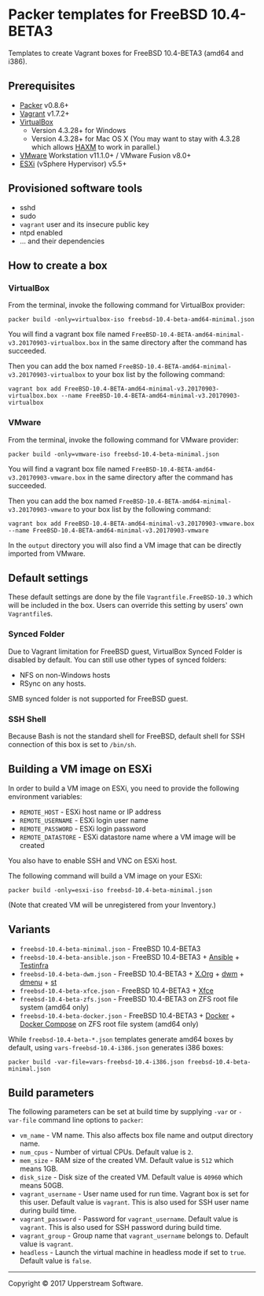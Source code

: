# Packer templates for FreeBSD 10.4-BETA3

Templates to create Vagrant boxes for FreeBSD 10.4-BETA3 (amd64 and i386).


## Prerequisites

* [Packer][] v0.8.6+
* [Vagrant][] v1.7.2+
* [VirtualBox][]
	* Version 4.3.28+ for Windows
	* Version 4.3.28+ for Mac OS X (You may want to stay with 4.3.28 which allows [HAXM][] to work in parallel.)
* [VMware][] Workstation v11.1.0+ / VMware Fusion v8.0+
* [ESXi][] (vSphere Hypervisor) v5.5+

[ESXi]: http://www.vmware.com/products/vsphere-hypervisor
        "Free VMware vSphere Hypervisor, Free Virtualization (ESXi)"
[HAXM]: https://software.intel.com/en-us/android/articles/intel-hardware-accelerated-execution-manager
        "Intel&reg; Hardware Accelerated Execution Manager"
[Packer]: https://www.packer.io/ "Packer by HashiCorp"
[Vagrant]: https://www.vagrantup.com/ "Vagrant"
[VirtualBox]: https://www.virtualbox.org/ "Oracle VM VirtualBox"
[VMware]: http://www.vmware.com/ "VMware Virtualization for Desktop &amp; Server, Application, Public &amp; Hybrid Clouds"


## Provisioned software tools

* sshd
* sudo
* `vagrant` user and its insecure public key
* ntpd enabled
* ... and their dependencies


## How to create a box

### VirtualBox

From the terminal, invoke the following command for VirtualBox provider:

    packer build -only=virtualbox-iso freebsd-10.4-beta-amd64-minimal.json

You will find a vagrant box file named `FreeBSD-10.4-BETA-amd64-minimal-v3.20170903-virtualbox.box`
in the same directory after the command has succeeded.

Then you can add the box named `FreeBSD-10.4-BETA-amd64-minimal-v3.20170903-virtualbox` to your box list
by the following command:

    vagrant box add FreeBSD-10.4-BETA-amd64-minimal-v3.20170903-virtualbox.box --name FreeBSD-10.4-BETA-amd64-minimal-v3.20170903-virtualbox

### VMware

From the terminal, invoke the following command for VMware provider:

    packer build -only=vmware-iso freebsd-10.4-beta-minimal.json

You will find a vagrant box file named `FreeBSD-10.4-BETA-amd64-v3.20170903-vmware.box`
in the same directory after the command has succeeded.

Then you can add the box named `FreeBSD-10.4-BETA-amd64-minimal-v3.20170903-vmware` to your box list
by the following command:

    vagrant box add FreeBSD-10.4-BETA-amd64-minimal-v3.20170903-vmware.box --name FreeBSD-10.4-BETA-amd64-minimal-v3.20170903-vmware

In the `output` directory you will also find a VM image that can be directly imported from VMware.


## Default settings

These default settings are done by the file `Vagrantfile.FreeBSD-10.3` which will be included in the box.
Users can override this setting by users' own `Vagrantfile`s.

### Synced Folder

Due to Vagrant limitation for FreeBSD guest, VirtualBox Synced Folder is disabled by default.
You can still use other types of synced folders:

* NFS on non-Windows hosts
* RSync on any hosts.

SMB synced folder is not supported for FreeBSD guest.

### SSH Shell

Because Bash is not the standard shell for FreeBSD, default shell for SSH connection of this box
is set to `/bin/sh`.


## Building a VM image on ESXi

In order to build a VM image on ESXi, you need to provide the following environment variables:

* `REMOTE_HOST` - ESXi host name or IP address
* `REMOTE_USERNAME` - ESXi login user name
* `REMOTE_PASSWORD` - ESXi login password
* `REMOTE_DATASTORE` - ESXi datastore name where a VM image will be created

You also have to enable SSH and VNC on ESXi host.

The following command will build a VM image on your ESXi:

    packer build -only=esxi-iso freebsd-10.4-beta-minimal.json

(Note that created VM will be unregistered from your Inventory.)


## Variants

* `freebsd-10.4-beta-minimal.json` - FreeBSD 10.4-BETA3
* `freebsd-10.4-beta-ansible.json` - FreeBSD 10.4-BETA3 + [Ansible][] + [Testinfra][]
* `freebsd-10.4-beta-dwm.json` - FreeBSD 10.4-BETA3 + [X.Org][] + [dwm][] + [dmenu][] + [st][]
* `freebsd-10.4-beta-xfce.json` - FreeBSD 10.4-BETA3 + [Xfce][]
* `freebsd-10.4-beta-zfs.json` - FreeBSD 10.4-BETA3 on ZFS root file system (amd64 only)
* `freebsd-10.4-beta-docker.json` - FreeBSD 10.4-BETA3 + [Docker][] + [Docker Compose][] on ZFS root file system (amd64 only)

While `freebsd-10.4-beta-*.json` templates generate amd64 boxes by default, using `vars-freebsd-10.4-i386.json`
generates i386 boxes:

    packer build -var-file=vars-freebsd-10.4-i386.json freebsd-10.4-beta-minimal.json

[Ansible]: https://www.ansible.com/ "Ansible is Simple IT Automation"
[dmenu]: http://tools.suckless.org/dmenu/ "dmenu | suckless.org tools"
[Docker]: https://www.docker.com/ "Docker - Build, Ship and Run Any App, Anywhere"
[Docker Compose]: https://docs.docker.com/compose/ "Docker Compose - Docker Documentation"
[dwm]: http://dwm.suckless.org/ "suckless.org dwm - dynamic window manager"
[st]: http://st.suckless.org/ "suckless.org st - simple terminal"
[Testinfra]: https://testinfra.readthedocs.io/en/latest/ "Testinfra test your infrastructure &mdash; testinfra 1.6.5 documentation"
[X.Org]: https://www.x.org/wiki/ "X.Org"
[Xfce]: http://www.xfce.org/ "Xfce Desktop Environment"


## Build parameters

The following parameters can be set at build time by supplying `-var` or `-var-file` command line options to `packer`:

* `vm_name` - VM name.  This also affects box file name and output directory name.
* `num_cpus` - Number of virtual CPUs.  Default value is `2`.
* `mem_size` - RAM size of the created VM.  Default value is `512` which means 1GB.
* `disk_size` - Disk size of the created VM.  Default value is `40960` which means 50GB.
* `vagrant_username` - User name used for run time.  Vagrant box is set for this user.  Default value is `vagrant`.
  This is also used for SSH user name during build time.
* `vagrant_password` - Password for `vagrant_username`.  Default value is `vagrant`.
  This is also used for SSH password during build time.
* `vagrant_group` - Group name that `vagrant_username` belongs to.  Default value is `vagrant`.
* `headless` - Launch the virtual machine in headless mode if set to `true`.  Default value is `false`.


- - -

Copyright &copy; 2017 Upperstream Software.
